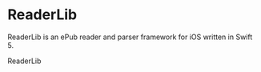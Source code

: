 # ReaderLib 



ReaderLib is an ePub reader and parser framework for iOS written in Swift 5.



ReaderLib
